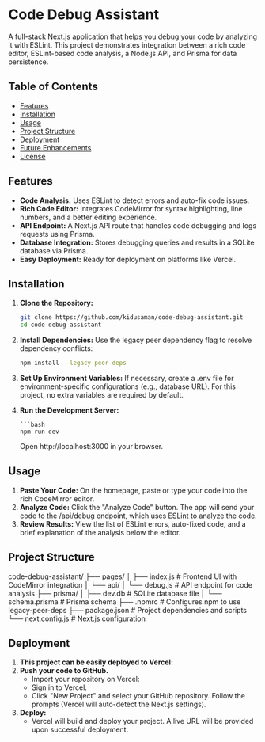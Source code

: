 # Code Debug Assistant

A full-stack Next.js application that helps you debug your code by analyzing it with ESLint. This project demonstrates integration between a rich code editor, ESLint-based code analysis, a Node.js API, and Prisma for data persistence.

## Table of Contents

- [Features](#features)
- [Installation](#installation)
- [Usage](#usage)
- [Project Structure](#project-structure)
- [Deployment](#deployment)
- [Future Enhancements](#future-enhancements)
- [License](#license)

## Features

- **Code Analysis:** Uses ESLint to detect errors and auto-fix code issues.
- **Rich Code Editor:** Integrates CodeMirror for syntax highlighting, line numbers, and a better editing experience.
- **API Endpoint:** A Next.js API route that handles code debugging and logs requests using Prisma.
- **Database Integration:** Stores debugging queries and results in a SQLite database via Prisma.
- **Easy Deployment:** Ready for deployment on platforms like Vercel.

## Installation

1. **Clone the Repository:**

   ```bash
   git clone https://github.com/kidusaman/code-debug-assistant.git
   cd code-debug-assistant
2. **Install Dependencies:**
   Use the legacy peer dependency flag to resolve dependency conflicts:

    ```bash
    npm install --legacy-peer-deps
3. **Set Up Environment Variables:**
   If necessary, create a .env file for environment-specific configurations (e.g., database URL). For this project, no extra variables are required by default.
4. **Run the Development Server:**

       ```bash
       npm run dev
   Open http://localhost:3000 in your browser.
## Usage
1. **Paste Your Code:**
On the homepage, paste or type your code into the rich CodeMirror editor.
2. **Analyze Code:**
Click the "Analyze Code" button. The app will send your code to the /api/debug endpoint, which uses ESLint to analyze the code.
3. **Review Results:**
View the list of ESLint errors, auto-fixed code, and a brief explanation of the analysis below the editor.
## Project Structure
code-debug-assistant/
├── pages/
│   ├── index.js         # Frontend UI with CodeMirror integration
│   └── api/
│       └── debug.js     # API endpoint for code analysis
├── prisma/
│   ├── dev.db           # SQLite database file
│   └── schema.prisma    # Prisma schema
├── .npmrc               # Configures npm to use legacy-peer-deps
├── package.json         # Project dependencies and scripts
└── next.config.js       # Next.js configuration

## Deployment

1. **This project can be easily deployed to Vercel:**
2. **Push your code to GitHub.**
   - Import your repository on Vercel:
   - Sign in to Vercel.
   - Click "New Project" and select your GitHub repository.
Follow the prompts (Vercel will auto-detect the Next.js settings).
3. **Deploy:**
   - Vercel will build and deploy your project. A live URL will be provided upon successful deployment.

